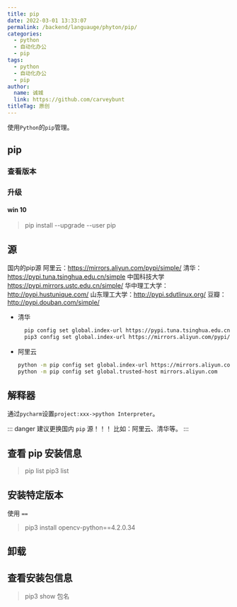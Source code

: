```yaml
---
title: pip
date: 2022-03-01 13:33:07
permalink: /backend/languauge/phyton/pip/
categories: 
  - python
  - 自动化办公
  - pip
tags: 
  - python
  - 自动化办公
  - pip
author: 
  name: 诚城
  link: https://github.com/carveybunt
titleTag: 原创
---
```

使用`Python`的`pip`管理。
<!-- more -->
## pip
### 查看版本
### 升级
#### win 10
> pip install --upgrade --user pip

## 源
国内的pip源
阿里云：https://mirrors.aliyun.com/pypi/simple/ 
清华：https://pypi.tuna.tsinghua.edu.cn/simple 
中国科技大学 https://pypi.mirrors.ustc.edu.cn/simple/ 
华中理工大学：http://pypi.hustunique.com/ 
山东理工大学：http://pypi.sdutlinux.org/ 
豆瓣：http://pypi.douban.com/simple/ 

* 清华
  ```sh
    pip config set global.index-url https://pypi.tuna.tsinghua.edu.cn/simple
    pip3 config set global.index-url https://mirrors.aliyun.com/pypi/simple/ 
  ```
  
* 阿里云
  ```sh
  python -m pip config set global.index-url https://mirrors.aliyun.com/pypi/simple/
  python -m pip config set global.trusted-host mirrors.aliyun.com
  ```

## 解释器
通过`pycharm`设置`project:xxx->python Interpreter`。

::: danger
建议更换国内 `pip` 源！！！
比如：阿里云、清华等。
:::

## 查看 pip 安装信息
> pip list
> pip3 list

## 安装特定版本
使用 `==`
> pip3 install opencv-python==4.2.0.34

## 卸载

## 查看安装包信息
> pip3 show 包名